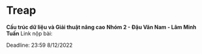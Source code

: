 # Treap
**Cấu trúc dữ liệu và Giải thuật nâng cao**
**Nhóm 2 - Đậu Văn Nam - Lâm Minh Tuấn**
Link nộp bài:

Deadline: 23:59 8/12/2022
